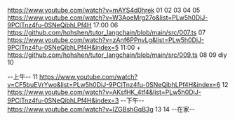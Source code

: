 https://www.youtube.com/watch?v=mAYS4d0hrek
01 
02
03
04
05 https://www.youtube.com/watch?v=W3AoeMrg27o&list=PLw5h0DiJ-9PClTnz4fu-0SNeQibhLPf4H 17:00
06 https://github.com/hohshen/tutor_langchain/blob/main/src/007.ts
07 https://www.youtube.com/watch?v=zAnf6PPnvLg&list=PLw5h0DiJ-9PClTnz4fu-0SNeQibhLPf4H&index=5 11:00 + https://github.com/hohshen/tutor_langchain/blob/main/src/009.ts
08 
09 diy
10

--上午--
11 https://www.youtube.com/watch?v=CF5buEVrYwo&list=PLw5h0DiJ-9PClTnz4fu-0SNeQibhLPf4H&index=6
12 https://www.youtube.com/watch?v=AKsfHK_4tf4&list=PLw5h0DiJ-9PClTnz4fu-0SNeQibhLPf4H&index=3
--下午--
https://www.youtube.com/watch?v=IZGBshGqB3g
13
14
--在家--